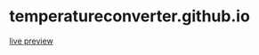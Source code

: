 # temperatureconverter.github.io
[live preview](https://sakshi916-gif.github.io/temperatureconverter.github.io/)
